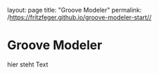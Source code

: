 layout: page
title: "Groove Modeler"
permalink: /https://fritzfeger.github.io/groove-modeler-start//

# Groove Modeler

hier steht Text
